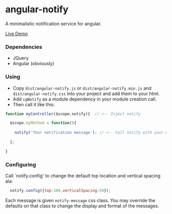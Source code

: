angular-notify
==============

A minimalistic notification service for angular.

[Live Demo](http://cgross.github.io/angular-notify/demo/)

### Dependencies

* JQuery
* Angular (obviously)


### Using

* Copy `dist/angular-notify.js` or `dist/angular-notify.min.js` and `dist/angular-notify.css` into your project and add them to your html. 
* Add `cgNotify` as a module dependency in your module creation call. 
* Then call it like this:

```js
function myController($scope,notify){  // <-- Inject notify

  $scope.myMethod = function(){
    
    notify('Your notification message'); // <-- Call notify with your message
    
  };

}
```

### Configuring

Call `notify.config' to change the default top location and vertical spacing ala:

```js
  notify.config({top:100,verticalSpacing:50});
```

Each message is given `notify-message` css class.  You may override the defaults on that 
class to change the display and format of the messages.
